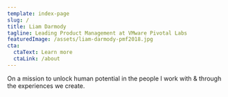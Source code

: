```yaml
---
template: index-page
slug: /
title: Liam Darmody
tagline: Leading Product Management at VMware Pivotal Labs
featuredImage: /assets/liam-darmody-pmf2018.jpg
cta:
  ctaText: Learn more
  ctaLink: /about
---
```

On a mission to unlock human potential in the people I work with & through the experiences we create.